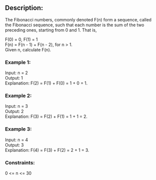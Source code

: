 ## Description:
The Fibonacci numbers, commonly denoted F(n) form a sequence, called the Fibonacci sequence, such that each number is the sum of the two preceding ones, starting from 0 and 1. That is,
  
F(0) = 0, F(1) = 1  
F(n) = F(n - 1) + F(n - 2), for n > 1.  
Given n, calculate F(n).    
  
 

### Example 1:  

Input: n = 2  
Output: 1  
Explanation: F(2) = F(1) + F(0) = 1 + 0 = 1.    
### Example 2:  

Input: n = 3  
Output: 2  
Explanation: F(3) = F(2) + F(1) = 1 + 1 = 2.    
### Example 3:  

Input: n = 4  
Output: 3  
Explanation: F(4) = F(3) + F(2) = 2 + 1 = 3.    
 

### Constraints:  

0 <= n <= 30
